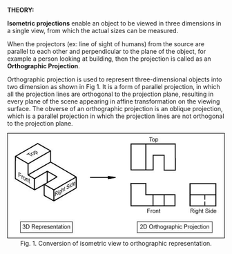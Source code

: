 **THEORY:**

**Isometric projections** enable an object to be viewed in three dimensions in a single view, from which the actual sizes can be measured.
<br>

When the projectors (ex: line of sight of humans) from the source are parallel to each other and perpendicular to the plane of the object, for example a person looking at building, then the projection is called as an **Orthographic Projection**.


Orthographic projection is used to represent three-dimensional
objects into two dimension as shown in Fig 1. It is a form of parallel projection, in
which all the projection lines are orthogonal to the projection plane,
resulting in every plane of the scene appearing in affine transformation
on the viewing surface. The obverse of an orthographic projection is an
oblique projection, which is a parallel projection in which the
projection lines are not orthogonal to the projection plane.
<center>

![](./images/ortho.jpg)
Fig. 1. Conversion of isometric view to orthographic representation.
</center>